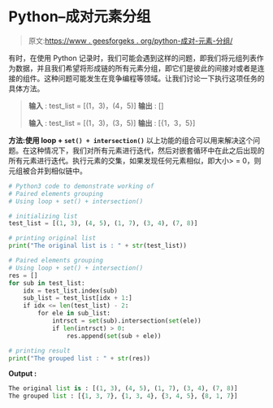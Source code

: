 # Python–成对元素分组

> 原文:[https://www . geesforgeks . org/python-成对-元素-分组/](https://www.geeksforgeeks.org/python-paired-elements-grouping/)

有时，在使用 Python 记录时，我们可能会遇到这样的问题，即我们将元组列表作为数据，并且我们希望将形成链的所有元素分组，即它们是彼此的间接对或者是连接的组件。这种问题可能发生在竞争编程等领域。让我们讨论一下执行这项任务的具体方法。

> **输入** : test_list = [(1，3)，(4，5)]
> **输出** : []
> 
> **输入** : test_list = [(1，3)，(3，5)]
> **输出** : [{1，3，5}]

**方法:使用 loop + `set() + intersection()`**
以上功能的组合可以用来解决这个问题。在这种情况下，我们对所有元素进行迭代，然后对嵌套循环中在此之后出现的所有元素进行迭代。执行元素的交集，如果发现任何元素相似，即大小> = 0，则元组被合并到相似链中。

```py
# Python3 code to demonstrate working of 
# Paired elements grouping
# Using loop + set() + intersection()

# initializing list
test_list = [(1, 3), (4, 5), (1, 7), (3, 4), (7, 8)]

# printing original list
print("The original list is : " + str(test_list))

# Paired elements grouping
# Using loop + set() + intersection()
res = []
for sub in test_list:
    idx = test_list.index(sub)
    sub_list = test_list[idx + 1:]
    if idx <= len(test_list) - 2:
        for ele in sub_list:
            intrsct = set(sub).intersection(set(ele))
            if len(intrsct) > 0:
                res.append(set(sub + ele))

# printing result 
print("The grouped list : " + str(res)) 
```

**Output :**

```py
The original list is : [(1, 3), (4, 5), (1, 7), (3, 4), (7, 8)]
The grouped list : [{1, 3, 7}, {1, 3, 4}, {3, 4, 5}, {8, 1, 7}]

```